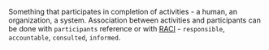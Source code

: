 Something that participates in completion of activities - a human, an organization, a system.
Association between activities and participants can be done with ``participants`` reference or with [RACI](https://en.wikipedia.org/wiki/Responsibility_assignment_matrix) - ``responsible``, ``accountable``, ``consulted``, ``informed``. 